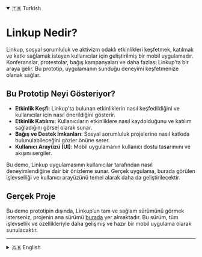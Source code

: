 <details open>
  <summary>🇹🇷 Turkish</summary>

  # Linkup Nedir?

  Linkup, sosyal sorumluluk ve aktivizm odaklı etkinlikleri keşfetmek, katılmak ve katkı sağlamak isteyen kullanıcılar için geliştirilmiş bir mobil uygulamadır. Konferanslar, protestolar, bağış kampanyaları ve daha fazlası Linkup’ta bir araya gelir. Bu prototip, uygulamanın sunduğu deneyimi keşfetmenize olanak sağlar.

  ## Bu Prototip Neyi Gösteriyor?
  - **Etkinlik Keşfi**: Linkup’ta bulunan etkinliklerin nasıl keşfedildiğini ve kullanıcılar için nasıl önerildiğini gösterir.
  - **Etkinlik Katılımı**: Kullanıcıların etkinliklere nasıl kaydolduğunu ve katılım sağladığını görsel olarak sunar.
  - **Bağış ve Destek İmkanları**: Sosyal sorumluluk projelerine nasıl katkıda bulunulabileceğini gözler önüne serer.
  - **Kullanıcı Arayüzü (UI)**: Mobil uygulamanın kullanıcı dostu tasarımını ve akışını sergiler.

  Bu demo, Linkup uygulamasının kullanıcılar tarafından nasıl deneyimlendiğine dair bir önizleme sunar. Gerçek uygulama, burada görülen işlevselliği ve kullanıcı arayüzünü temel alarak daha da geliştirilecektir.

  ## Gerçek Proje
  Bu demo prototipin dışında, Linkup’un tam ve sağlam sürümünü görmek isterseniz, projenin ana sürümü [burada](https://github.com/ricoglr/Linkup) yer almaktadır. Bu sürüm, tüm işlevsellik ve özellikleriyle daha gelişmiş ve hazır bir mobil uygulama olarak sunulacaktır.
</details>

---

<details>
  <summary>🇬🇧 English</summary>

  # What is Linkup?

  Linkup is a mobile application designed for users who want to discover, join, and contribute to social responsibility and activism-focused events. Conferences, protests, donation campaigns, and more are gathered in Linkup. This prototype allows you to explore the experience that the app offers.

  ## What Does This Prototype Show?
  - **Event Discovery**: Shows how events in Linkup are discovered and recommended for users.
  - **Event Participation**: Visually demonstrates how users can sign up and participate in events.
  - **Donation and Support Opportunities**: Highlights how users can contribute to social responsibility projects.
  - **User Interface (UI)**: Showcases the user-friendly design and flow of the mobile application.

  This demo provides a preview of how users experience the Linkup app. The real application will be further developed based on the functionality and user interface seen here.

  ## Full Project
  Beyond this demo prototype, if you'd like to see the complete and fully functional version of Linkup, the main release of the project is available [here](https://github.com/ricoglr/Linkup). This version will be presented as a more advanced and ready-to-use mobile app with all functionalities and features.
</details>
